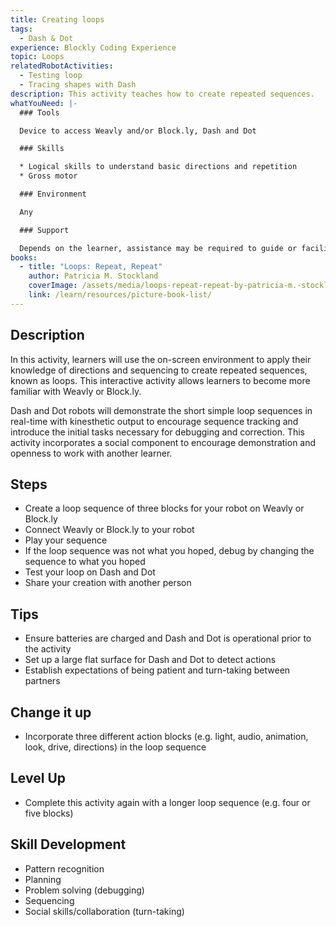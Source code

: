 ```yaml
---
title: Creating loops
tags:
  - Dash & Dot
experience: Blockly Coding Experience
topic: Loops
relatedRobotActivities:
  - Testing loop
  - Tracing shapes with Dash
description: This activity teaches how to create repeated sequences.
whatYouNeed: |-
  ### Tools

  Device to access Weavly and/or Block.ly, Dash and Dot

  ### Skills

  * Logical skills to understand basic directions and repetition
  * Gross motor

  ### Environment

  Any

  ### Support

  Depends on the learner, assistance may be required to guide or facilitate
books:
  - title: "Loops: Repeat, Repeat"
    author: Patricia M. Stockland
    coverImage: /assets/media/loops-repeat-repeat-by-patricia-m.-stockland.jpg
    link: /learn/resources/picture-book-list/
---
```

## Description

In this activity, learners will use the on-screen environment to apply their knowledge of directions and sequencing to create repeated sequences, known as loops. This interactive activity allows learners to become more familiar with Weavly or Block.ly. 

Dash and Dot robots will demonstrate the short simple loop sequences in real-time with kinesthetic output to encourage sequence tracking and introduce the initial tasks necessary for debugging and correction. This activity incorporates a social component to encourage demonstration and openness to work with another learner.

## Steps

* Create a loop sequence of three blocks for your robot on Weavly or Block.ly
* Connect Weavly or Block.ly to your robot
* Play your sequence
* If the loop sequence was not what you hoped, debug by changing the sequence to what you hoped
* Test your loop on Dash and Dot
* Share your creation with another person

## Tips

* Ensure batteries are charged and Dash and Dot is operational prior to the activity
* Set up a large flat surface for Dash and Dot to detect actions
* Establish expectations of being patient and turn-taking between partners

## Change it up

* Incorporate three different action blocks (e.g. light, audio, animation, look, drive, directions) in the loop sequence

## Level Up 

* Complete this activity again with a longer loop sequence (e.g. four or five blocks) 

## Skill Development

* Pattern recognition
* Planning
* Problem solving (debugging)
* Sequencing
* Social skills/collaboration (turn-taking)